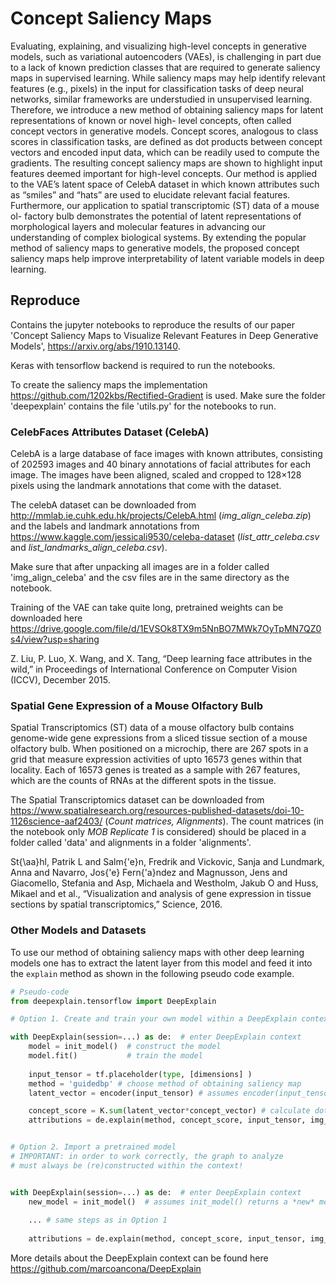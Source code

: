 # Concept Saliency Maps
Evaluating, explaining, and visualizing high-level concepts in generative models, such as variational autoencoders (VAEs), is challenging in part due to a lack of known prediction classes that are required to generate saliency maps in supervised learning. While saliency maps may help identify relevant features (e.g., pixels) in the input for classification tasks of deep neural networks, similar frameworks are understudied in unsupervised learning. Therefore, we introduce a new method of obtaining saliency maps for latent representations of known or novel high- level concepts, often called concept vectors in generative models. Concept scores, analogous to class scores in classification tasks, are defined as dot products between concept vectors and encoded input data, which can be readily used to compute the gradients. The resulting concept saliency maps are shown to highlight input features deemed important for high-level concepts. Our method is applied to the VAE’s latent space of CelebA dataset in which known attributes such as “smiles” and “hats” are used to elucidate relevant facial features. Furthermore, our application to spatial transcriptomic (ST) data of a mouse ol- factory bulb demonstrates the potential of latent representations of morphological layers and molecular features in advancing our understanding of complex biological systems. By extending the popular method of saliency maps to generative models, the proposed concept saliency maps help improve interpretability of latent variable models in deep learning.

## Reproduce
Contains the jupyter notebooks to reproduce the results of our paper 'Concept Saliency Maps to Visualize Relevant Features in Deep Generative Models', https://arxiv.org/abs/1910.13140.

Keras with tensorflow backend is required to run the notebooks.

To create the saliency maps the implementation https://github.com/1202kbs/Rectified-Gradient is used. 
Make sure the folder 'deepexplain' contains the file 'utils.py' for the notebooks to run.

### CelebFaces Attributes Dataset (CelebA)

CelebA is a large database of face images with known attributes, consisting of 202593 images and 40 binary annotations of facial attributes for each image. The images have been aligned, scaled and cropped to 128×128 pixels using the landmark annotations that come with the dataset.

The celebA dataset can be downloaded from http://mmlab.ie.cuhk.edu.hk/projects/CelebA.html (*img_align_celeba.zip*) and the labels and landmark annotations from https://www.kaggle.com/jessicali9530/celeba-dataset (*list_attr_celeba.csv* and *list_landmarks_align_celeba.csv*). 

Make sure that after unpacking all images are in a folder called 'img_align_celeba' and the csv files are in the same directory as the notebook.

Training of the VAE can take quite long, pretrained weights can be downloaded here https://drive.google.com/file/d/1EVSOk8TX9m5NnBO7MWk7OyTpMN7QZ0s4/view?usp=sharing

Z. Liu, P. Luo, X. Wang, and X. Tang, “Deep learning face attributes in the wild,” in Proceedings of International Conference on Computer Vision (ICCV), December 2015.

### Spatial Gene Expression of a Mouse Olfactory Bulb
Spatial Transcriptomics (ST) data of a mouse olfactory bulb contains genome-wide gene expressions from a sliced tissue section of a mouse olfactory bulb. When positioned on a microchip, there are 267 spots in a grid that measure expression activities of upto 16573 genes within that locality. Each of 16573 genes is treated as a sample with 267 features, which are the counts of RNAs at the different spots in the tissue.

The Spatial Transcriptomics dataset can be downloaded from https://www.spatialresearch.org/resources-published-datasets/doi-10-1126science-aaf2403/ (*Count matrices, Alignments*). The count matrices (in the notebook only *MOB Replicate 1* is considered) should be placed in a folder called 'data' and alignments in a folder 'alignments'. 

St{\aa}hl, Patrik L and Salm{\'e}n, Fredrik and Vickovic, Sanja and Lundmark, Anna and Navarro, Jos{\'e} Fern{\'a}ndez and Magnusson, Jens and Giacomello, Stefania and Asp, Michaela and Westholm, Jakub O and Huss, Mikael and et al., “Visualization and analysis of gene expression in tissue sections by spatial transcriptomics,” Science, 2016.

### Other Models and Datasets
To use our method of obtaining saliency maps with other deep learning models one has to extract the latent layer from this model and feed it into the `explain` method as shown in the following pseudo code example.
```python
# Pseudo-code
from deepexplain.tensorflow import DeepExplain

# Option 1. Create and train your own model within a DeepExplain context

with DeepExplain(session=...) as de:  # enter DeepExplain context
    model = init_model()  # construct the model
    model.fit()           # train the model
    
    input_tensor = tf.placeholder(type, [dimensions] )
    method = 'guidedbp' # choose method of obtaining saliency map
    latent_vector = encoder(input_tensor) # assumes encoder(input_tensor) returns the latent vectors of `model`

    concept_score = K.sum(latent_vector*concept_vector) # calculate dot product to obtain concept score
    attributions = de.explain(method, concept_score, input_tensor, img_array) # compute saliency map


# Option 2. Import a pretrained model 
# IMPORTANT: in order to work correctly, the graph to analyze
# must always be (re)constructed within the context!


with DeepExplain(session=...) as de:  # enter DeepExplain context
    new_model = init_model()  # assumes init_model() returns a *new* model with the weights of the imported model
    
    ... # same steps as in Option 1
    
    attributions = de.explain(method, concept_score, input_tensor, img_array) # compute saliency map
```
More details about the DeepExplain context can be found here https://github.com/marcoancona/DeepExplain
